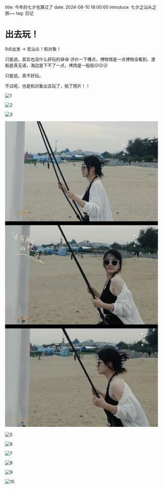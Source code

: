 title: 今年的七夕也算过了
date: 2024-08-10 18:00:00
introduce: 七夕之汕头之旅~~
tag: 日记

出去玩！
===
9点出发 -> 去汕头！和对象！

只能说，其实也没什么好玩的😅😅
评价一下槽点，博物馆是一点博物没看到，渡船是真无语，海边是下不了一点，烤肉是一般般😥😥😥

只能说，真不好玩。

不过呢，也是和对象出去玩了，拍了照片！！

![1](/static/img/20240810/1.jpg "汕头之旅封神作")

![2](/static/img/20240810/2.jpg "后面那家海石花是正宗的qwq")

![3](/static/img/20240810/3.jpg "我宣布，牛肉粿汤YYDS")

![4](/static/img/20240810/4.jpg )

![5](/static/img/20240810/5.jpg)

![6](/static/img/20240810/6.jpg)

![7](/static/img/20240810/7.jpg)

![8](/static/img/20240810/8.jpg)

![9](/static/img/20240810/9.jpg)

![10](/static/img/20240810/10.jpg)





